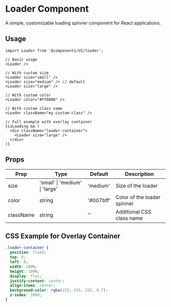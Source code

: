 # Loader Component

A simple, customizable loading spinner component for React applications.

## Usage

```tsx
import Loader from '@components/UI/loader';

// Basic usage
<Loader />

// With custom size
<Loader size="small" />
<Loader size="medium" /> // default
<Loader size="large" />

// With custom color
<Loader color="#ff0000" />

// With custom class name
<Loader className="my-custom-class" />

// Full example with overlay container
{isLoading && (
  <div className="loader-container">
    <Loader size="large" />
  </div>
)}
```

## Props

| Prop | Type | Default | Description |
|------|------|---------|-------------|
| size | 'small' \| 'medium' \| 'large' | 'medium' | Size of the loader |
| color | string | '#007bff' | Color of the loader spinner |
| className | string | '' | Additional CSS class name |

## CSS Example for Overlay Container

```css
.loader-container {
  position: fixed;
  top: 0;
  left: 0;
  width: 100%;
  height: 100%;
  display: flex;
  justify-content: center;
  align-items: center;
  background-color: rgba(255, 255, 255, 0.7);
  z-index: 1000;
}
```